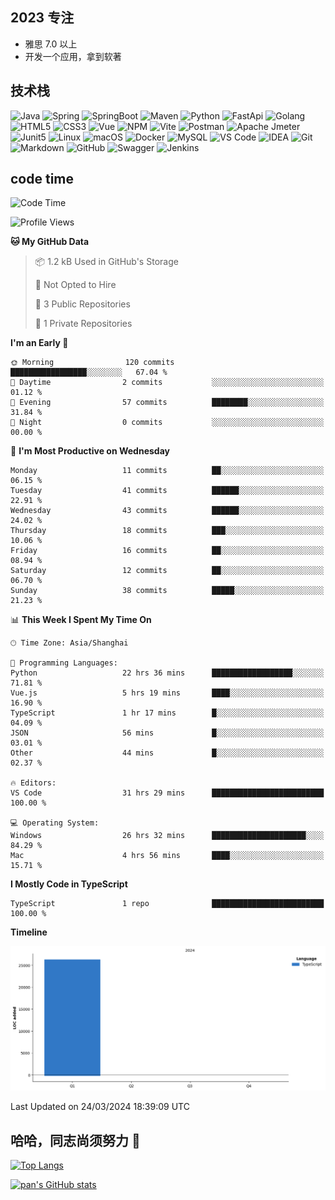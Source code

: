 
## 2023 专注
- 雅思 7.0 以上
- 开发一个应用，拿到软著

## 技术栈
![Java](https://img.shields.io/badge/Java-ED8B00?style=flat-square&logo=java&logoColor=white)
![Spring](https://img.shields.io/badge/Spring-6DB33F?style=flat-square&logo=Spring&logoColor=white)
![SpringBoot](https://img.shields.io/badge/SpringBoot-6DB33F?style=flat-square&logo=Spring&nbspBoot&logoColor=white)
![Maven](https://img.shields.io/badge/Maven-6DB33F?style=flat-square&logo=Apache&nbspMavent&logoColor=white)
![Python](https://img.shields.io/badge/Python-3776AB?style=flat-square&logo=python&logoColor=white)
![FastApi](https://img.shields.io/badge/FastApi-C71A36?style=flat-square&logo=FastAPI&logoColor=white)
![Golang](https://img.shields.io/badge/-Golang-%2329BEB0?style=flat-square&logo=go&logoColor=ffffff)
![HTML5](https://img.shields.io/badge/-HTML5-%23E44D27?style=flat-square&logo=html5&logoColor=ffffff)
![CSS3](https://img.shields.io/badge/-CSS3-%231572B6?style=flat-square&logo=css3)
![Vue](https://img.shields.io/badge/Vue.js-35495E?style=flat-square&logo=vue.js&logoColor=4FC08D)
![NPM](https://img.shields.io/badge/-NPM-CB3837?style=flat-square&logo=npm&logoColor=white)
![Vite](https://img.shields.io/badge/-Vite-646CFF?style=flat-square&logo=Vite&logoColor=white)
![Postman](https://img.shields.io/badge/Postman-FF6C37?style=flat-square&logo=postman&logoColor=white)
![Apache Jmeter](https://img.shields.io/badge/-Apache_Jmeter-D22128?style=flat-square&logo=Apache&nbspJmeter&logoColor=white)
![Junit5](https://img.shields.io/badge/-Junit5-25A162?style=flat-square&logo=Junit5&logoColor=white)
![Linux](https://img.shields.io/badge/-Linux-%23FCC624?style=flat-square&logo=linux&logoColor=%23ffffff)
![macOS](https://img.shields.io/badge/mac%20os-000000?style=flat-square&logo=apple&logoColor=white)
![Docker](https://img.shields.io/badge/-Docker-%232496ED?style=flat-square&logo=docker&logoColor=ffffff)
![MySQL](https://img.shields.io/badge/-MySQL-%234479A1?style=flat-square&logo=mysql&logoColor=ffffff)
![VS Code](https://img.shields.io/badge/-VSCode-%23007ACC?style=flat-square&logo=visual-studio-code&logoColor=%23ffffff)
![IDEA](https://img.shields.io/badge/-IDEA-%23000000?style=flat-square&logo=IntelliJ-IDEA&logoColor=%23ffffff)
![Git](https://img.shields.io/badge/-Git-%23F05032?style=flat-square&logo=git&logoColor=%23ffffff)
![Markdown](https://img.shields.io/badge/Markdown-000000?style=flat-square&logo=markdown&logoColor=white)
![GitHub](https://img.shields.io/badge/github-%23121011.svg?style=flat-square&logo=github&logoColor=white)
![Swagger](https://img.shields.io/badge/-Swagger-%23Clojure?style=flat-square&logo=swagger&logoColor=white)
![Jenkins](https://img.shields.io/badge/jenkins-%232C5263.svg?style=flat-square&logo=jenkins&logoColor=white)
## code time
<!--START_SECTION:waka-->
![Code Time](http://img.shields.io/badge/Code%20Time-297%20hrs%2041%20mins-blue)

![Profile Views](http://img.shields.io/badge/Profile%20Views-13-blue)

**🐱 My GitHub Data** 

> 📦 1.2 kB Used in GitHub's Storage 
 > 
> 🚫 Not Opted to Hire
 > 
> 📜 3 Public Repositories 
 > 
> 🔑 1 Private Repositories 
 > 
**I'm an Early 🐤** 

```text
🌞 Morning                120 commits         █████████████████░░░░░░░░   67.04 % 
🌆 Daytime                2 commits           ░░░░░░░░░░░░░░░░░░░░░░░░░   01.12 % 
🌃 Evening                57 commits          ████████░░░░░░░░░░░░░░░░░   31.84 % 
🌙 Night                  0 commits           ░░░░░░░░░░░░░░░░░░░░░░░░░   00.00 % 
```
📅 **I'm Most Productive on Wednesday** 

```text
Monday                   11 commits          ██░░░░░░░░░░░░░░░░░░░░░░░   06.15 % 
Tuesday                  41 commits          ██████░░░░░░░░░░░░░░░░░░░   22.91 % 
Wednesday                43 commits          ██████░░░░░░░░░░░░░░░░░░░   24.02 % 
Thursday                 18 commits          ███░░░░░░░░░░░░░░░░░░░░░░   10.06 % 
Friday                   16 commits          ██░░░░░░░░░░░░░░░░░░░░░░░   08.94 % 
Saturday                 12 commits          ██░░░░░░░░░░░░░░░░░░░░░░░   06.70 % 
Sunday                   38 commits          █████░░░░░░░░░░░░░░░░░░░░   21.23 % 
```


📊 **This Week I Spent My Time On** 

```text
🕑︎ Time Zone: Asia/Shanghai

💬 Programming Languages: 
Python                   22 hrs 36 mins      ██████████████████░░░░░░░   71.81 % 
Vue.js                   5 hrs 19 mins       ████░░░░░░░░░░░░░░░░░░░░░   16.90 % 
TypeScript               1 hr 17 mins        █░░░░░░░░░░░░░░░░░░░░░░░░   04.09 % 
JSON                     56 mins             █░░░░░░░░░░░░░░░░░░░░░░░░   03.01 % 
Other                    44 mins             █░░░░░░░░░░░░░░░░░░░░░░░░   02.37 % 

🔥 Editors: 
VS Code                  31 hrs 29 mins      █████████████████████████   100.00 % 

💻 Operating System: 
Windows                  26 hrs 32 mins      █████████████████████░░░░   84.29 % 
Mac                      4 hrs 56 mins       ████░░░░░░░░░░░░░░░░░░░░░   15.71 % 
```

**I Mostly Code in TypeScript** 

```text
TypeScript               1 repo              █████████████████████████   100.00 % 
```



**Timeline**

![Lines of Code chart](https://raw.githubusercontent.com/NewPZP/NewPZP/main/assets/bar_graph.png)


 Last Updated on 24/03/2024 18:39:09 UTC
<!--END_SECTION:waka-->

## 哈哈，同志尚须努力 👋

[![Top Langs](https://github-readme-stats.vercel.app/api/top-langs/?username=NewPZP)](https://github.com/anuraghazra/github-readme-stats)

[![pan's GitHub stats](https://github-readme-stats.vercel.app/api?username=NewPZP)](https://github.com/anuraghazra/github-readme-stats)

<!--
**NewPZP/NewPZP** is a ✨ _special_ ✨ repository because its `README.md` (this file) appears on your GitHub profile.

Here are some ideas to get you started:

- 🔭 I’m currently working on ...
- 🌱 I’m currently learning ...
- 👯 I’m looking to collaborate on ...
- 🤔 I’m looking for help with ...
- 💬 Ask me about ...
- 📫 How to reach me: ...
- 😄 Pronouns: ...
- ⚡ Fun fact: ...
-->
